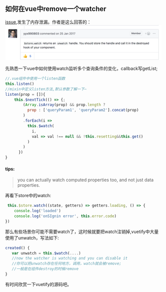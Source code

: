 ## 如何在vue中remove一个watcher
[issue](https://github.com/vuejs/vuex/issues/599),发生了内存泄漏。作者是这么回答的：
![An image](../.vuepress/public/vue_unwatch.png)

先熟悉一下vue中如何使用watch监听多个查询条件的变化，callback写getList;

```js
//.vue组件中使用一个listen函数
this.listen()
//mixin中定义listen方法,默认参数了解一下~
listen(prop = []){
    this.$nextTick(() => {;
        (Array.isArray(prop) && prop.length ?
          prop : ['queryParam1', 'queryParam2'].concat(prop)
        )
        .forEach(i =>
          this.$watch(
            i,            
            val => val !== null && !this.resetting&&this.get()            
          )
        )
      })
}
```

#### tips:
>you can actually watch computed properties too, and not just data properties.

再看下store中的watch:
```js
 this.$store.watch((state, getters) => getters.loading, () => {
    console.log('loaded')
    console.log('onSIgnin error', this.error.code)
})
```
那么有些场景你可能不需要watch了，这时候就要把watch注销掉,vuetify中大量使用了unwatch，写法如下:
```js
created() {
   var unwatch = this.$watch(....)   
   //now the watcher is watching and you can disable it
   //你可以把unwatch存在任何地方，调用，watch就会被remove;
   //一般是在组件destroy的时候remove   
}

```

有时间欣赏一下vuetify的源码吧。